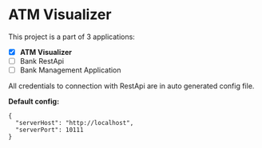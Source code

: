 # ATM Visualizer

This project is a part of 3 applications:
- [x] __ATM Visualizer__
- [ ] Bank RestApi
- [ ] Bank Management Application

All credentials to connection with RestApi are in auto generated config file.

__Default config:__
```
{
  "serverHost": "http://localhost",
  "serverPort": 10111
}
```
